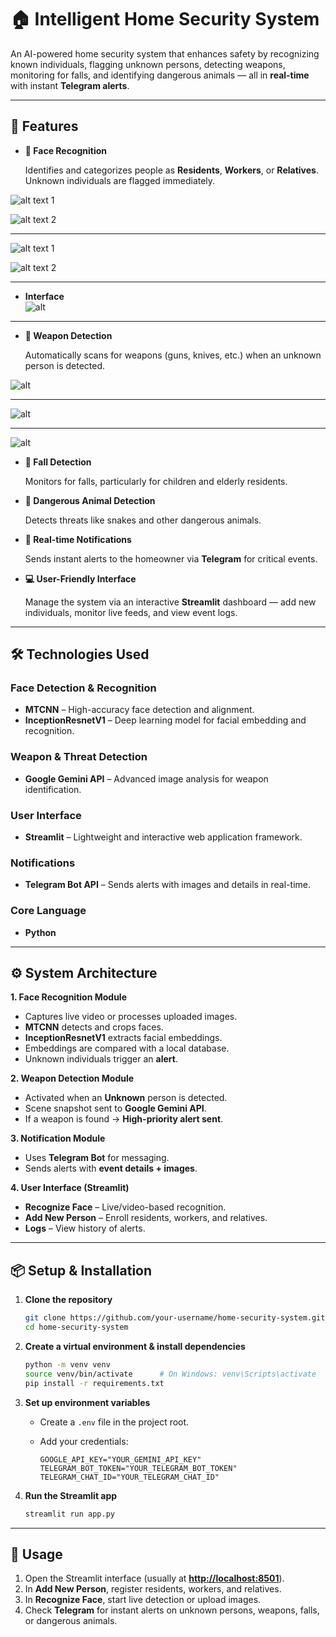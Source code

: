 # 🏠 Intelligent Home Security System

An AI-powered home security system that enhances safety by recognizing known individuals, flagging unknown persons, detecting weapons, monitoring for falls, and identifying dangerous animals — all in **real-time** with instant **Telegram alerts**.

---

## 🚀 Features

* **👤 Face Recognition**  

  Identifies and categorizes people as **Residents**, **Workers**, or **Relatives**. Unknown individuals are flagged immediately.

 ![alt text 1](Data/img_2.png)   


 ![alt text 2](Data/img.png)    

--- 

 ![alt text 1](Data/img_3.png)   

 ![alt text 2](Data/img_1.png)   

---  

 * **Interface**  
![alt](Data/img_4.png)  

---
* **🔫 Weapon Detection**  

  Automatically scans for weapons (guns, knives, etc.) when an unknown person is detected.  

![alt](Data/img_5.png)    
  
---  

![alt](Data/img_6.png)    

 --- 

![alt](Data/img_7.png)

* **🧓 Fall Detection**  

  Monitors for falls, particularly for children and elderly residents.

* **🐍 Dangerous Animal Detection**  

  Detects threats like snakes and other dangerous animals.

* **📲 Real-time Notifications**  

  Sends instant alerts to the homeowner via **Telegram** for critical events.

* **💻 User-Friendly Interface**  

  Manage the system via an interactive **Streamlit** dashboard — add new individuals, monitor live feeds, and view event logs.

---

## 🛠️ Technologies Used

### Face Detection & Recognition

* **MTCNN** – High-accuracy face detection and alignment.
* **InceptionResnetV1** – Deep learning model for facial embedding and recognition.

### Weapon & Threat Detection

* **Google Gemini API** – Advanced image analysis for weapon identification.

### User Interface

* **Streamlit** – Lightweight and interactive web application framework.

### Notifications

* **Telegram Bot API** – Sends alerts with images and details in real-time.

### Core Language

* **Python**

---

## ⚙️ System Architecture

**1. Face Recognition Module**

* Captures live video or processes uploaded images.
* **MTCNN** detects and crops faces.
* **InceptionResnetV1** extracts facial embeddings.
* Embeddings are compared with a local database.
* Unknown individuals trigger an **alert**.

**2. Weapon Detection Module**

* Activated when an **Unknown** person is detected.
* Scene snapshot sent to **Google Gemini API**.
* If a weapon is found → **High-priority alert sent**.

**3. Notification Module**

* Uses **Telegram Bot** for messaging.
* Sends alerts with **event details + images**.

**4. User Interface (Streamlit)**

* **Recognize Face** – Live/video-based recognition.
* **Add New Person** – Enroll residents, workers, and relatives.
* **Logs** – View history of alerts.

---

## 📦 Setup & Installation

1. **Clone the repository**

   ```bash
   git clone https://github.com/your-username/home-security-system.git
   cd home-security-system
   ```

2. **Create a virtual environment & install dependencies**

   ```bash
   python -m venv venv
   source venv/bin/activate      # On Windows: venv\Scripts\activate
   pip install -r requirements.txt
   ```

3. **Set up environment variables**

   * Create a `.env` file in the project root.
   * Add your credentials:

     ```env
     GOOGLE_API_KEY="YOUR_GEMINI_API_KEY"
     TELEGRAM_BOT_TOKEN="YOUR_TELEGRAM_BOT_TOKEN"
     TELEGRAM_CHAT_ID="YOUR_TELEGRAM_CHAT_ID"
     ```

4. **Run the Streamlit app**

   ```bash
   streamlit run app.py
   ```

---

## 📖 Usage

1. Open the Streamlit interface (usually at **[http://localhost:8501](http://localhost:8501)**).
2. In **Add New Person**, register residents, workers, and relatives.
3. In **Recognize Face**, start live detection or upload images.
4. Check **Telegram** for instant alerts on unknown persons, weapons, falls, or dangerous animals.


